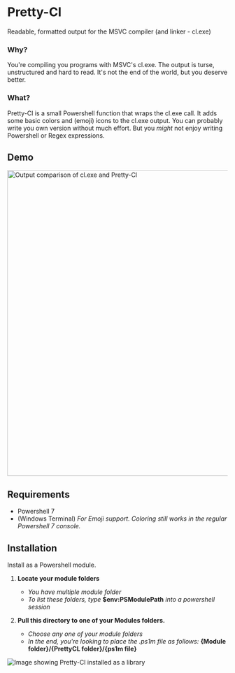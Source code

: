 # Pretty-Cl
Readable, formatted output for the MSVC compiler (and linker - cl.exe)


### Why?
You're compiling you programs with MSVC's cl.exe. The output is turse, unstructured and hard to read. It's not the end of the world, but you deserve better.

### What?
Pretty-Cl is a small Powershell function that wraps the cl.exe call. It adds some basic colors and (emoji) icons to the cl.exe output. You can probably write you own version without much effort. But you *might* not enjoy writing Powershell or Regex expressions.

## Demo
<img src="https://user-images.githubusercontent.com/29680165/121817871-49bffb80-cc84-11eb-9ddc-f350532c0725.png" alt="Output comparison of cl.exe and Pretty-Cl" width="700" />

## Requirements

* Powershell 7
* (Windows Terminal) *For Emoji support. Coloring still works in the regular Powershell 7 console.*

## Installation
Install as a Powershell module.

1. **Locate your module folders**

    - *You have multiple module folder* 
    - *To list these folders, type* **$env:PSModulePath** *into a powershell session*

2. **Pull this directory to one of your Modules folders.**

    - *Choose any one of your module folders*
    - *In the end, you're looking to place the .ps1m file as follows:* **{Module folder}/{PrettyCL folder}/{ps1m file}**

<img src="https://user-images.githubusercontent.com/29680165/126398506-f42f9893-f040-476c-bbfd-dd9506859419.png" alt="Image showing Pretty-Cl installed as a library" />
